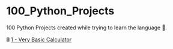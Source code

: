 # 100_Python_Projects

100 Python Projects created while trying to learn the language 🐍.

🖩 [1 - Very Basic Calculator]()

